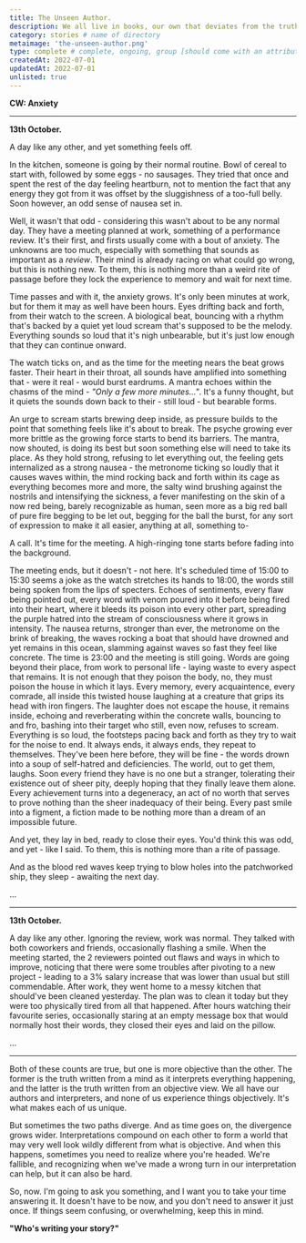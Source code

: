 ```yaml
---
title: The Unseen Author.
description: We all live in books, our own that deviates from the truth. What follows is a chapter, and eventually - what happened.
category: stories # name of directory
metaimage: 'the-unseen-author.png'
type: complete # complete, ongoing, group [should come with an attribute (partAmnt)]
createdAt: 2022-07-01
updatedAt: 2022-07-01
unlisted: true
---
```


**CW: Anxiety**

<hr>

**13th October.**

A day like any other, and yet something feels off.

In the kitchen, someone is going by their normal routine. Bowl of cereal to start with, followed by some eggs - no sausages. They tried that once and spent the rest of the day feeling heartburn, not to mention the fact that any energy they got from it was offset by the sluggishness of a too-full belly. Soon however, an odd sense of nausea set in.

Well, it wasn't that odd - considering this wasn't about to be any normal day. They have a meeting planned at work, something of a performance review. It's their first, and firsts usually come with a bout of anxiety. The unknowns are too much, especially with something that sounds as important as a _review_. Their mind is already racing on what could go wrong, but this is nothing new. To them, this is nothing more than a weird rite of passage before they lock the experience to memory and wait for next time.

Time passes and with it, the anxiety grows. It's only been minutes at work, but for them it may as well have been hours. Eyes drifting back and forth, from their watch to the screen. A biological beat, bouncing with a rhythm that's backed by a quiet yet loud scream that's supposed to be the melody. Everything sounds so loud that it's nigh unbearable, but it's just low enough that they can continue onward.

The watch ticks on, and as the time for the meeting nears the beat grows faster. Their heart in their throat, all sounds have amplified into something that - were it real - would burst eardrums. A mantra echoes within the chasms of the mind - _"Only a few more minutes..."_. It's a funny thought, but it quiets the sounds down back to their - still loud - but bearable forms. 

An urge to scream starts brewing deep inside, as pressure builds to the point that something feels like it's about to break. The psyche growing ever more brittle as the growing force starts to bend its barriers. The mantra, now shouted, is doing its best but soon something else will need to take its place. As they hold strong, refusing to let everything out, the feeling gets internalized as a strong nausea - the metronome ticking so loudly that it causes waves within, the mind rocking back and forth within its cage as everything becomes more and more, the salty wind brushing against the nostrils and intensifying the sickness, a fever manifesting on the skin of a now red being, barely recognizable as human, seen more as a big red ball of pure fire begging to be let out, begging for the ball the burst, for any sort of expression to make it all easier, anything at all, something to-

A call. It's time for the meeting. A high-ringing tone starts before fading into the background.

The meeting ends, but it doesn't - not here. It's scheduled time of 15:00 to 15:30 seems a joke as the watch stretches its hands to 18:00, the words still being spoken from the lips of specters. Echoes of sentiments, every flaw being pointed out, every word with venom poured into it before being fired into their heart, where it bleeds its poison into every other part, spreading the purple hatred into the stream of consciousness where it grows in intensity. The nausea returns, stronger than ever, the metronome on the brink of breaking, the waves rocking a boat that should have drowned and yet remains in this ocean, slamming against waves so fast they feel like concrete. The time is 23:00 and the meeting is still going. Words are going beyond their place, from work to personal life - laying waste to every aspect that remains. It is not enough that they poison the body, no, they must poison the house in which it lays. Every memory, every acquaintence, every comrade, all inside this twisted house laughing at a creature that grips its head with iron fingers. The laughter does not escape the house, it remains inside, echoing and reverberating within the concrete walls, bouncing to and fro, bashing into their target who still, even now, refuses to scream. Everything is so loud, the footsteps pacing back and forth as they try to wait for the noise to end. It always ends, it always ends, they repeat to themselves. They've been here before, they will be fine - the words drown into a soup of self-hatred and deficiencies. The world, out to get them, laughs. Soon every friend they have is no one but a stranger, tolerating their existence out of sheer pity, deeply hoping that they finally leave them alone. Every achievement turns into a degeneracy, an act of no worth that serves to prove nothing than the sheer inadequacy of their being. Every past smile into a figment, a fiction made to be nothing more than a dream of an impossible future.

And yet, they lay in bed, ready to close their eyes. You'd think this was odd, and yet - like I said. To them, this is nothing more than a rite of passage.

And as the blood red waves keep trying to blow holes into the patchworked ship, they sleep - awaiting the next day.

...

<hr>

**13th October.**

A day like any other. Ignoring the review, work was normal. They talked with both coworkers and friends, occasionally flashing a smile. When the meeting started, the 2 reviewers pointed out flaws and ways in which to improve, noticing that there were some troubles after pivoting to a new project - leading to a 3% salary increase that was lower than usual but still commendable. After work, they went home to a messy kitchen that should've been cleaned yesterday. The plan was to clean it today but they were too physically tired from all that happened. After hours watching their favourite series, occasionally staring at an empty message box that would normally host their words, they closed their eyes and laid on the pillow.

...

<hr>

Both of these counts are true, but one is more objective than the other. The former is the truth written from a mind as it interprets everything happening, and the latter is the truth written from an objective view. We all have our authors and interpreters, and none of us experience things objectively. It's what makes each of us unique.

But sometimes the two paths diverge. And as time goes on, the divergence grows wider. Interpretations compound on each other to form a world that may very well look wildly different from what is objective. And when this happens, sometimes you need to realize where you're headed. We're fallible, and recognizing when we've made a wrong turn in our interpretation can help, but it can also be hard.

So, now. I'm going to ask you something, and I want you to take your time answering it. It doesn't have to be now, and you don't need to answer it just once. If things seem confusing, or overwhelming, keep this in mind.

**"Who's writing your story?"**
